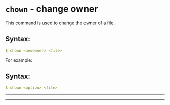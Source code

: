 # `chown` - change owner 

This command is used to change the owner of a file. 

## Syntax:
```yaml
$ chown <newowner> <file> 
```

For example: 

## Syntax:
```yaml
$ chown <option> <file> 
```
---


---














































